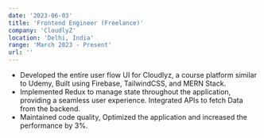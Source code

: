 ```yaml
---
date: '2023-06-03'
title: 'Frontend Engineer (Freelance)'
company: 'CloudlyZ'
location: 'Delhi, India'
range: 'March 2023 - Present'
url: ''
---
```


- Developed the entire user flow UI for Cloudlyz, a course platform similar to Udemy, Built using Firebase, TailwindCSS, and MERN Stack.
- Implemented Redux to manage state throughout the application, providing a seamless user experience. Integrated APIs to fetch Data from the backend.
- Maintained code quality, Optimized the application and increased the performance by 3%.
